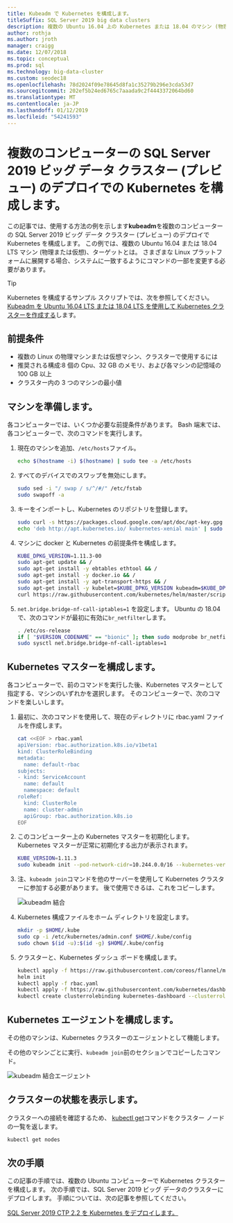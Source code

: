 ```yaml
---
title: Kubeadm で Kubernetes を構成します。
titleSuffix: SQL Server 2019 big data clusters
description: 複数の Ubuntu 16.04 上の Kubernetes または 18.04 のマシン (物理または仮想) の SQL Server 2019 ビッグ データ クラスター (プレビュー) のデプロイを構成する方法について説明します。
author: rothja
ms.author: jroth
manager: craigg
ms.date: 12/07/2018
ms.topic: conceptual
ms.prod: sql
ms.technology: big-data-cluster
ms.custom: seodec18
ms.openlocfilehash: 78d2024f09e78645d8fa1c35279b296e3cda53d7
ms.sourcegitcommit: 202ef5b24ed6765c7aaada9c2f4443372064bd60
ms.translationtype: MT
ms.contentlocale: ja-JP
ms.lasthandoff: 01/12/2019
ms.locfileid: "54241593"
---
```

# <a name="configure-kubernetes-on-multiple-machines-for-sql-server-2019-big-data-cluster-preview-deployments"></a>複数のコンピューターの SQL Server 2019 ビッグ データ クラスター (プレビュー) のデプロイでの Kubernetes を構成します。

この記事では、使用する方法の例を示します**kubeadm**を複数のコンピューターの SQL Server 2019 ビッグ データ クラスター (プレビュー) のデプロイで Kubernetes を構成します。 この例では、複数の Ubuntu 16.04 または 18.04 LTS マシン (物理または仮想)、ターゲットとは。 さまざまな Linux プラットフォームに展開する場合、システムに一致するようにコマンドの一部を変更する必要があります。  

> [!TIP] 
> Kubernetes を構成するサンプル スクリプトでは、次を参照してください。 [Kubeadm を Ubuntu 16.04 LTS または 18.04 LTS を使用して Kubernetes クラスターを作成する](https://github.com/Microsoft/sql-server-samples/tree/master/samples/features/sql-big-data-cluster/deployment/kubeadm)します。

## <a name="prerequisites"></a>前提条件

- 複数の Linux の物理マシンまたは仮想マシン、クラスターで使用するには
- 推奨される構成:8 個の Cpu、32 GB のメモリ、および各マシンの記憶域の 100 GB 以上
- クラスター内の 3 つのマシンの最小値

## <a name="prepare-the-machines"></a>マシンを準備します。

各コンピューターでは、いくつか必要な前提条件があります。 Bash 端末では、各コンピューターで、次のコマンドを実行します。

1. 現在のマシンを追加、`/etc/hosts`ファイル。

   ```bash
   echo $(hostname -i) $(hostname) | sudo tee -a /etc/hosts
   ```

1. すべてのデバイスでのスワップを無効にします。

   ```bash
   sudo sed -i "/ swap / s/^/#/" /etc/fstab
   sudo swapoff -a
   ```

1. キーをインポートし、Kubernetes のリポジトリを登録します。

   ```bash
   sudo curl -s https://packages.cloud.google.com/apt/doc/apt-key.gpg | sudo apt-key add -
   echo 'deb http://apt.kubernetes.io/ kubernetes-xenial main' | sudo tee -a /etc/apt/sources.list.d/kubernetes.list
   ```

1. マシンに docker と Kubernetes の前提条件を構成します。

   ```bash
   KUBE_DPKG_VERSION=1.11.3-00
   sudo apt-get update && /
   sudo apt-get install -y ebtables ethtool && /
   sudo apt-get install -y docker.io && /
   sudo apt-get install -y apt-transport-https && /
   sudo apt-get install -y kubelet=$KUBE_DPKG_VERSION kubeadm=$KUBE_DPKG_VERSION kubectl=$KUBE_DPKG_VERSION && /
   curl https://raw.githubusercontent.com/kubernetes/helm/master/scripts/get | bash
   ```
 
1. `net.bridge.bridge-nf-call-iptables=1` を設定します。 Ubuntu の 18.04 で、次のコマンドが最初に有効に`br_netfilter`します。

   ```bash
   . /etc/os-release
   if [ "$VERSION_CODENAME" == "bionic" ]; then sudo modprobe br_netfilter; fi
   sudo sysctl net.bridge.bridge-nf-call-iptables=1
   ```

## <a name="configure-the-kubernetes-master"></a>Kubernetes マスターを構成します。

各コンピューターで、前のコマンドを実行した後、Kubernetes マスターとして指定する、マシンのいずれかを選択します。 そのコンピューターで、次のコマンドを楽しいします。

1. 最初に、次のコマンドを使用して、現在のディレクトリに rbac.yaml ファイルを作成します。 

   ```bash
   cat <<EOF > rbac.yaml
   apiVersion: rbac.authorization.k8s.io/v1beta1
   kind: ClusterRoleBinding
   metadata:
     name: default-rbac
   subjects:
   - kind: ServiceAccount
     name: default
     namespace: default
   roleRef:
     kind: ClusterRole
     name: cluster-admin
     apiGroup: rbac.authorization.k8s.io
   EOF
   ```

1. このコンピューター上の Kubernetes マスターを初期化します。 Kubernetes マスターが正常に初期化する出力が表示されます。

   ```bash
   KUBE_VERSION=1.11.3
   sudo kubeadm init --pod-network-cidr=10.244.0.0/16 --kubernetes-version=$KUBE_VERSION
   ```

1. 注、`kubeadm join`コマンドを他のサーバーを使用して Kubernetes クラスターに参加する必要があります。 後で使用できるは、これをコピーします。

   ![kubeadm 結合](./media/deploy-with-kubeadm/kubeadm-join.png)

1. Kubernetes 構成ファイルをホーム ディレクトリを設定します。

   ```bash
   mkdir -p $HOME/.kube
   sudo cp -i /etc/kubernetes/admin.conf $HOME/.kube/config
   sudo chown $(id -u):$(id -g) $HOME/.kube/config
   ```

1. クラスターと、Kubernetes ダッシュ ボードを構成します。

   ```bash
   kubectl apply -f https://raw.githubusercontent.com/coreos/flannel/master/Documentation/kube-flannel.yml
   helm init
   kubectl apply -f rbac.yaml
   kubectl apply -f https://raw.githubusercontent.com/kubernetes/dashboard/master/src/deploy/recommended/kubernetes-dashboard.yaml
   kubectl create clusterrolebinding kubernetes-dashboard --clusterrole=cluster-admin --serviceaccount=kube-system:kubernetes-dashboard
   ```

## <a name="configure-the-kubernetes-agents"></a>Kubernetes エージェントを構成します。

その他のマシンは、Kubernetes クラスターのエージェントとして機能します。 

その他のマシンごとに実行、`kubeadm join`前のセクションでコピーしたコマンド。

![kubeadm 結合エージェント](./media/deploy-with-kubeadm/kubeadm-join-agents.png)

## <a name="view-the-cluster-status"></a>クラスターの状態を表示します。

クラスターへの接続を確認するため、 [kubectl get](https://kubernetes.io/docs/reference/generated/kubectl/kubectl-commands)コマンドをクラスター ノードの一覧を返します。

```bash
kubectl get nodes
```

## <a name="next-steps"></a>次の手順

この記事の手順では、複数の Ubuntu コンピューターで Kubernetes クラスターを構成します。 次の手順では、SQL Server 2019 ビッグ データのクラスターにデプロイします。 手順については、次の記事を参照してください。

[SQL Server 2019 CTP 2.2 を Kubernetes をデプロイします。](deployment-guidance.md#deploy)
